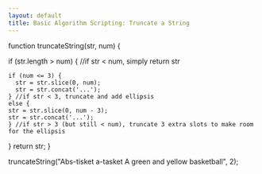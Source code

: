 ```yaml
---
layout: default
title: Basic Algorithm Scripting: Truncate a String
---
```

function truncateString(str, num) {
  
  if (str.length > num) { //if str < num, simply return str
    
    if (num <= 3) {
      str = str.slice(0, num);
      str = str.concat('...');
    } //if str < 3, truncate and add ellipsis
    else {
    str = str.slice(0, num - 3);
    str = str.concat('...');
    } //if str > 3 (but still < num), truncate 3 extra slots to make room for the ellipsis
  }
  return str;
}

truncateString("Abs-tisket a-tasket A green and yellow basketball", 2);
